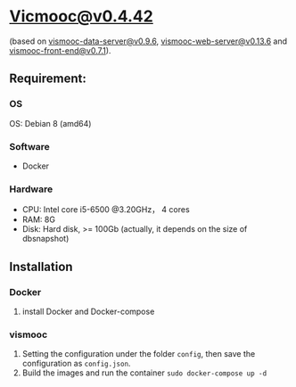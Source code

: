 # Vicmooc@v0.4.42

(based on [vismooc-data-server@v0.9.6](https://github.com/HKUST-VISLab/vismooc-data-server-haha/releases/tag/v0.9.7), 
[vismooc-web-server@v0.13.6](https://github.com/HKUST-VISLab/vismooc-web-server-haha/releases/tag/v0.13.6) and
[vismooc-front-end@v0.7.1](https://github.com/HKUST-VISLab/vismooc-front-end-haha/releases/tag/v0.7.1)).

## Requirement:

### OS
OS: Debian 8 (amd64)

### Software
- Docker

### Hardware
- CPU: Intel core i5-6500 @3.20GHz， 4 cores
- RAM: 8G
- Disk: Hard disk, >= 100Gb (actually, it depends on the size of dbsnapshot)

## Installation

### Docker
1. install Docker and Docker-compose

### vismooc
1. Setting the configuration under the folder `config`, then save the configuration as `config.json`.
2. Build the images and run the container `sudo docker-compose up -d`
